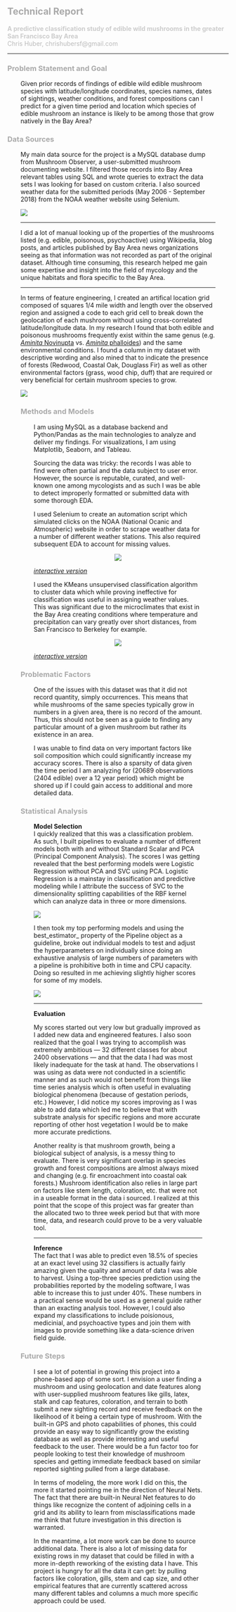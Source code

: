 ## <span style="color:#AAA">Technical Report</span>
<p>
<span style="color:#CCC;"><b>A predictive classification study of edible wild mushrooms in the greater San Francisco Bay Area</b></span><br/>
<span style="color:#BBB">Chris Huber, chrishubersf@gmail.com</span>
</p>

<hr/>

### <span style="color:#AAA">Problem Statement and Goal</span>
<div style="margin-left: 30px; margin-right: 30px;">
<p>Given prior records of findings of edible wild edible mushroom species with latitude/longitude coordinates, species names, dates of sightings, weather conditions, and forest compositions can I predict for a given time period and location which species of edible mushroom an instance is likely to be among those that grow natively in the Bay Area?</p>
</div>

### <span style="color:#AAA">Data Sources</span>
<div style="margin-left: 30px; margin-right: 30px;">
<p>
My main data source for the project is a MySQL database dump from Mushroom Observer, a user-submitted mushroom documenting website. I filtered those records into Bay Area relevant tables using SQL and wrote queries to extract the data sets I was looking for based on custom criteria. I also sourced weather data for the submitted periods (May 2006 - September 2018) from the NOAA weather website using Selenium. 
</p>

<p>
<img src="./images/schema.png">
</p>

<hr/>

<p>
I did a lot of manual looking up of the properties of the mushrooms listed (e.g. edible, poisonous, psychoactive) using Wikipedia, blog posts, and articles published by Bay Area news organizations seeing as that information was not recorded as part of the original dataset. Although time consuming, this research helped me gain some expertise and insight into the field of mycology and the unique habitats and flora specific to the Bay Area.
</p>

<hr/>

<p>
In terms of feature engineering, I created an artifical location grid composed of squares 1/4 mile width and length over the observed region and assigned a code to each grid cell to break down the geolocation of each mushroom without using cross-correlated latitude/longitude data. In my research I found that both edible and poisonous mushrooms frequently exist within the same genus (e.g. <a href="https://en.wikipedia.org/wiki/Blusher" target="_blank"><i>Aminita</i> Novinupta</a> vs. <a href="https://en.wikipedia.org/wiki/Amanita_phalloides" target="_blank"><i>Aminita</i> phalloides</a>) and the same environmental conditions. I found a column in my dataset with descriptive wording and also mined that to indicate the presence of forests (Redwood, Coastal Oak, Douglass Fir) as well as other environmental factors (grass, wood chip, duff) that are required or very beneficial for certain mushroom species to grow.
</p>

<p>
<img src="./images/mushroom_date_bar.png">
</p>

### <span style="color:#AAA">Methods and Models</span>
<div style="margin-left: 30px; margin-right: 30px;">
<p>I am using MySQL as a database backend and Python/Pandas as the main technologies to analyze and deliver my findings. For visualizations, I am using Matplotlib, Seaborn, and Tableau.</p>

<p>Sourcing the data was tricky: the records I was able to find were often partial and the data subject to user error. However, the source is reputable, curated, and well-known one among mycologists and as such I was be able to detect improperly formatted or submitted data with some thorough EDA.</p>

<p>I used Selenium to create an automation script which simulated clicks on the NOAA (National Ocanic and Atmospheric) website in order to scrape weather data for a number of different weather stations. This also required subsequent EDA to account for missing values.</p>

<p align="center">
	<img src="./images/weather_by_cluster.png">
</p>
<p>
<i><a href="https://public.tableau.com/profile/chris.huber#!/vizhome/BayAreaEdibleMushrooms/WeatherConditionsByCluster?publish=yes" target="_blank">interactive version</a></i>
</p>

<p>I used the KMeans unsupervised classification algorithm to cluster data which while proving ineffective for classification was useful in assigning weather values. This was significant due to the microclimates that exist in the Bay Area creating conditions where temperature and precipitation can vary greatly over short distances, from San Francisco to Berkeley for example.
<p align="center">
	<img src="./images/mush_cluster_map.png">
</p>
<p>
<i><a href="https://public.tableau.com/profile/chris.huber#!/vizhome/BayAreaEdibleMushroomsByName/EdibleMushroomsbyName" target="_blank">interactive version</a></i>
</p>
</div>


### <span style="color:#AAA">Problematic Factors</span>
<div style="margin-left: 30px; margin-right: 30px;">
<p>One of the issues with this dataset was that it did not record quantity, simply occurrences. This means that while mushrooms of the same species typically grow in numbers in a given area, there is no record of the amount. Thus, this should not be seen as a guide to finding any particular amount of a given mushroom but rather its existence in an area.</p>

<p>I was unable to find data on very important factors like soil composition which could significantly increase my accuracy scores. There is also a sparsity of data given the time period I am analyzing for (20689 observations (2404 edible) over a 12 year period) which might be shored up if I could gain access to additional and more detailed data.</p>
</div>

### <span style="color:#AAA">Statistical Analysis</span>
<div style="margin-left: 30px; margin-right: 30px;">
<p><b>Model Selection</b><br/>
I quickly realized that this was a classification problem. As such, I built pipelines to evaluate a number of different models both with and without Standard Scalar and PCA (Principal Component Analysis). The scores I was getting revealed that the best performing models were Logistic Regression without PCA and SVC using PCA. Logistic Regression is a mainstay in classification and predictive modeling while I attribute the success of SVC to the dimensionality splitting capabilities of the RBF kernel which can analyze data in three or more dimensions.
</p>

<p>
<img src="./images/pipeline.png">
</p>

<p>I then took my top performing models and using the best_estimator_ property of the Pipeline object as a guideline, broke out individual models to test and adjust the hyperparameters on individually since doing an exhaustive analysis of large numbers of parameters with a pipeline is prohibitive both in time and CPU capacity. Doing so resulted in me achieving slightly higher scores for some of my models.</p>

<p>
<img src="./images/svc_pca_cm.png">
</p>

<hr/>

<p><b>Evaluation</b><br/>
<p>
My scores started out very low but gradually improved as I added new data and engineered features. I also soon realized that the goal I was trying to accomplish was extremely ambitious &mdash; 32 different classes for about 2400 observations &mdash; and that the data I had was most likely inadequate for the task at hand. The observations I was using as data were not conducted in a scientific manner and as such would not benefit from things like time series analysis which is often useful in evaluating biological phenomena (because of gestation periods, etc.) However, I did notice my scores improving as I was able to add data which led me to believe that with substrate analysis for specific regions and more accurate reporting of other host vegetation I would be to make more accurate predictions.
</p>
<p>
Another reality is that mushroom growth, being a biological subject of analysis, is a messy thing to evaluate. There is very significant overlap in species growth and forest compositions are almost always mixed and changing (e.g. fir encroachment into coastal oak forests.) Mushroom identification also relies in large part on factors like stem length, coloration, etc. that were not in a useable format in the data i sourced. I realized at this point that the scope of this project was far greater than the allocated two to three week period but that with more time, data, and research could prove to be a very valuable tool.
</p>

<hr/>

<p><b>Inference</b><br/>
The fact that I was able to predict even 18.5% of species at an exact level using 32 classifiers is actually fairly amazing given the quality and amount of data I was able to harvest. Using a top-three species prediction using the probabilities reported by the modeling software, I was able to increase this to just under 40%. These numbers in a practical sense would be used as a general guide rather than an exacting analysis tool. However, I could also expand my classifications to include poisionous, medicinial, and psychoactive types and join them with images to provide something like a data-science driven field guide.
</p>
</div>

### <span style="color:#AAA">Future Steps</span>
<div style="margin-left: 30px; margin-right: 30px;">
<p>
I see a lot of potential in growing this project into a phone-based app of some sort. I envision a user finding a mushroom and using geolocation and date features along with user-supplied mushroom features like gills, latex, stalk and cap features, coloration, and terrain to both submit a new sighting record and receive feedback on the likelihood of it being a certain type of mushroom. With the built-in GPS and photo capabilities of phones, this could provide an easy way to significantly grow the existing database as well as provide interesting and useful feedback to the user. There would be a fun factor too for people looking to test their knowledge of mushroom species and getting immediate feedback based on similar reported sighting pulled from a large database.
</p>

<p>
In terms of modeling, the more work I did on this, the more it started pointing me in the direction of Neural Nets. The fact that there are built-in Neural Net features to do things like recognize the content of adjoining cells in a grid and its ability to learn from misclassifications made me think that future investigation in this direction is warranted.
</p>

<p>
In the meantime, a lot more work can be done to source additional data. There is also a lot of missing data for existing rows in my dataset that could be filled in with a more in-depth reworking of the existing data I have. This project is hungry for all the data it can get: by pulling factors like coloration, gills, stem and cap size, and other empirical features that are currently scattered across many different tables and columns a much more specific approach could be used.
</p>
</div>


